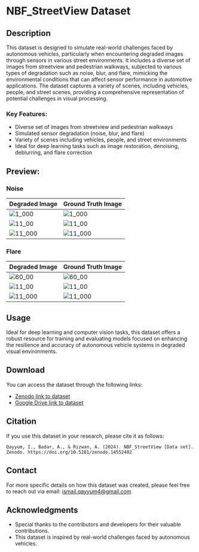 # NBF_StreetView Dataset

## Description

This dataset is designed to simulate real-world challenges faced by autonomous vehicles, particularly when encountering degraded images through sensors in various street environments. It includes a diverse set of images from streetview and pedestrian walkways, subjected to various types of degradation such as noise, blur, and flare, mimicking the environmental conditions that can affect sensor performance in automotive applications. The dataset captures a variety of scenes, including vehicles, people, and street scenes, providing a comprehensive representation of potential challenges in visual processing.

### Key Features:
- Diverse set of images from streetview and pedestrian walkways
- Simulated sensor degradation (noise, blur, and flare)
- Variety of scenes including vehicles, people, and street environments
- Ideal for deep learning tasks such as image restoration, denoising, deblurring, and flare correction

## Preview:

### Noise
| Degraded Image | Ground Truth Image |
|----------------|--------------------|
| ![1_000](https://github.com/user-attachments/assets/674a3d13-d0ae-4421-a879-67c3f954c706) | ![1_000](https://github.com/user-attachments/assets/d34e548d-d8f4-4b48-bb48-f6d81e9d7001) |
| ![11_00](https://github.com/user-attachments/assets/72ea4e53-6bb8-4941-8bb2-f1e286795d08) | ![11_00](https://github.com/user-attachments/assets/972e495a-e106-4421-a9d3-cdbce8d41b94) |
| ![11_000](https://github.com/user-attachments/assets/eb049483-79d5-4542-97a2-6f394555abd6) | ![11_000](https://github.com/user-attachments/assets/d81ef7ae-d45c-4141-b4c0-33b9a9462e95) |

### Flare
| Degraded Image | Ground Truth Image |
|----------------|--------------------|
| ![60_00](https://github.com/user-attachments/assets/44c4fd5d-72a0-4dff-809c-0af5607448e9) | ![60_00](https://github.com/user-attachments/assets/06e11197-39a3-49b6-9a54-e3ef8cc84402) |
| ![11_00](https://github.com/user-attachments/assets/72ea4e53-6bb8-4941-8bb2-f1e286795d08) | ![11_00](https://github.com/user-attachments/assets/972e495a-e106-4421-a9d3-cdbce8d41b94) |
| ![11_000](https://github.com/user-attachments/assets/eb049483-79d5-4542-97a2-6f394555abd6) | ![11_000](https://github.com/user-attachments/assets/d81ef7ae-d45c-4141-b4c0-33b9a9462e95) |

## Usage

Ideal for deep learning and computer vision tasks, this dataset offers a robust resource for training and evaluating models focused on enhancing the resilience and accuracy of autonomous vehicle systems in degraded visual environments.

## Download

You can access the dataset through the following links:

- [Zenodo link to dataset](https://doi.org/10.5281/zenodo.14552482) 
- [Google Drive link to dataset](https://drive.google.com/drive/folders/1j2vi9OeHsBr0aOE7IXpr0E3SFSV9bjCf?usp=sharing) 

## Citation

If you use this dataset in your research, please cite it as follows:

```Qayyum, I., Badar, A., & Rizwan, A. (2024). NBF_StreetView [Data set]. Zenodo. https://doi.org/10.5281/zenodo.14552482```

## Contact

For more specific details on how this dataset was created, please feel free to reach out via email: ismail.qayyum4@gmail.com

## Acknowledgments

- Special thanks to the contributors and developers for their valuable contributions.
- This dataset is inspired by real-world challenges faced by autonomous vehicles.
